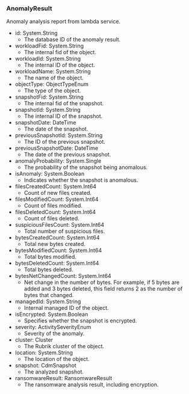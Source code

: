 ### AnomalyResult
Anomaly analysis report from lambda service.

- id: System.String
  - The database ID of the anomaly result.
- workloadFid: System.String
  - The internal fid of the object.
- workloadId: System.String
  - The internal ID of the object.
- workloadName: System.String
  - The name of the object.
- objectType: ObjectTypeEnum
  - The type of the object.
- snapshotFid: System.String
  - The internal fid of the snapshot.
- snapshotId: System.String
  - The internal ID of the snapshot.
- snapshotDate: DateTime
  - The date of the snapshot.
- previousSnapshotId: System.String
  - The ID of the previous snapshot.
- previousSnapshotDate: DateTime
  - The date of the previous snapshot.
- anomalyProbability: System.Single
  - The probability of the snapshot being anomalous.
- isAnomaly: System.Boolean
  - Indicates whether the snapshot is anomalous.
- filesCreatedCount: System.Int64
  - Count of new files created.
- filesModifiedCount: System.Int64
  - Count of files modified.
- filesDeletedCount: System.Int64
  - Count of files deleted.
- suspiciousFilesCount: System.Int64
  - Total number of suspicious files.
- bytesCreatedCount: System.Int64
  - Total new bytes created.
- bytesModifiedCount: System.Int64
  - Total bytes modified.
- bytesDeletedCount: System.Int64
  - Total bytes deleted.
- bytesNetChangedCount: System.Int64
  - Net change in the number of bytes. For example, if 5 bytes are added and 3 bytes deleted, this field returns 2 as the number of bytes that changed.
- managedId: System.String
  - Internal managed ID of the object.
- isEncrypted: System.Boolean
  - Specifies whether the snapshot is encrypted.
- severity: ActivitySeverityEnum
  - Severity of the anomaly.
- cluster: Cluster
  - The Rubrik cluster of the object.
- location: System.String
  - The location of the object.
- snapshot: CdmSnapshot
  - The analyzed snapshot.
- ransomwareResult: RansomwareResult
  - The ransomware analysis result, including encryption.
